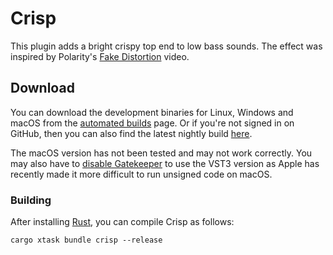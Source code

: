 # Crisp

This plugin adds a bright crispy top end to low bass sounds. The effect was
inspired by Polarity's [Fake Distortion](https://youtu.be/MKfFn4L1zeg) video.

## Download

You can download the development binaries for Linux, Windows and macOS from the
[automated
builds](https://github.com/robbert-vdh/nih-plug/actions/workflows/test.yml?query=branch%3Amaster)
page. Or if you're not signed in on GitHub, then you can also find the latest nightly
build [here](https://nightly.link/robbert-vdh/nih-plug/workflows/build/master).

The macOS version has not been tested and may not work correctly. You may also
have to [disable Gatekeeper](https://disable-gatekeeper.github.io/) to use the
VST3 version as Apple has recently made it more difficult to run unsigned code
on macOS.

### Building

After installing [Rust](https://rustup.rs/), you can compile Crisp as follows:

```shell
cargo xtask bundle crisp --release
```
